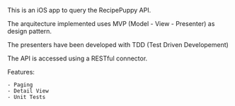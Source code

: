 

This is an iOS app to query the RecipePuppy API.

The arquitecture implemented uses MVP (Model - View - Presenter) as design pattern.

The presenters have been developed with TDD (Test Driven Developement)

The API is accessed using a RESTful connector.

Features:

    - Paging
    - Detail View
    - Unit Tests
  
